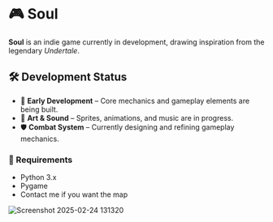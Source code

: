 # 🎮 Soul

**Soul** is an indie game currently in development, drawing inspiration from the legendary *Undertale*.

## 🛠️ Development Status  

- 🚧 **Early Development** – Core mechanics and gameplay elements are being built.  
- 🎨 **Art & Sound** – Sprites, animations, and music are in progress.  
- 🛡️ **Combat System** – Currently designing and refining gameplay mechanics.  
 

### 🔧 Requirements  
- Python 3.x  
- Pygame
- Contact me if you want the map


![Screenshot 2025-02-24 131320](https://github.com/user-attachments/assets/85f976a5-dc1f-4eaa-96ce-39fee6419f81)
